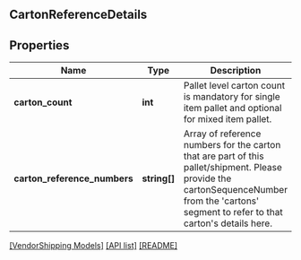 ## CartonReferenceDetails

## Properties

Name | Type | Description | Notes
------------ | ------------- | ------------- | -------------
**carton_count** | **int** | Pallet level carton count is mandatory for single item pallet and optional for mixed item pallet. | [optional]
**carton_reference_numbers** | **string[]** | Array of reference numbers for the carton that are part of this pallet/shipment. Please provide the cartonSequenceNumber from the &#39;cartons&#39; segment to refer to that carton&#39;s details here. |

[[VendorShipping Models]](../) [[API list]](../../Api) [[README]](../../../README.md)
